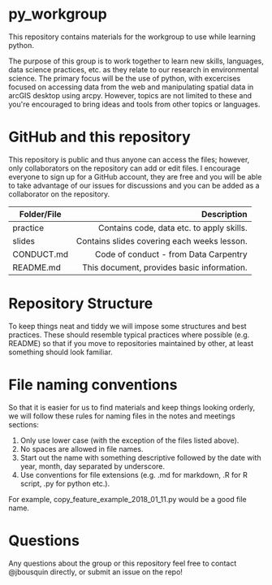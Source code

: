 # py_workgroup
This repository contains materials for the workgroup to use while learning python.

The purpose of this group is to work together to learn new skills, languages, data science practices, etc. as they relate to our research in environmental science. The primary focus will be the use of python, with excercises focused on accessing data from the web and manipulating spatial data in arcGIS desktop using arcpy. However, topics are not limited to these and you're encouraged to bring ideas and tools from other topics or languages.

# GitHub and this repository
This repository is public and thus anyone can access the files; however, only collaborators on the repository can add or edit files. I encourage everyone to sign up for a GitHub account, they are free and you will be able to take advantage of our issues for discussions and you can be added as a collaborator on the repository.

| Folder/File   | Description  |
| ------------- |-------------------------------------------: |
| practice      | Contains code, data etc. to apply skills.   |
| slides        | Contains slides covering each weeks lesson. |
| CONDUCT.md    | Code of conduct - from Data Carpentry       |
| README.md     | This document, provides basic information.  |

# Repository Structure
To keep things neat and tiddy we will impose some structures and best practices. These should resemble typical practices where possible (e.g. README) so that if you move to repositories maintained by other, at least something should look familiar.


# File naming conventions
So that it is easier for us to find materials and keep things looking orderly, we will follow these rules for naming files in the notes and meetings sections:

1. Only use lower case (with the exception of the files listed above).
2. No spaces are allowed in file names.
3. Start out the name with something descriptive followed by the date with year, month, day separated by underscore.
4. Use conventions for file extensions (e.g. .md for markdown, .R for R script, .py for python etc.).

For example, copy_feature_example_2018_01_11.py would be a good file name.

# Questions
Any questions about the group or this repository feel free to contact @jbousquin directly, or submit an issue on the repo!
